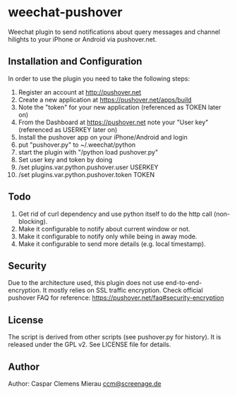 weechat-pushover
================

Weechat plugin to send notifications about query messages and channel hilights to your iPhone or Android via pushover.net.

## Installation and Configuration

In order to use the plugin you need to take the following steps:

1. Register an account at http://pushover.net
2. Create a new application at https://pushover.net/apps/build
3. Note the "token" for your new application (referenced as TOKEN later on)
4. From the Dashboard at https://pushover.net note your "User key" (referenced as USERKEY later on)
5. Install the pushover app on your iPhone/Android and login
6. put "pushover.py" to ~/.weechat/python
7. start the plugin with "/python load pushover.py"
8. Set user key and token by doing
9. /set plugins.var.python.pushover.user USERKEY
10. /set plugins.var.python.pushover.token TOKEN 

## Todo

1. Get rid of curl dependency and use python itself to do the http call (non-blocking).
2. Make it configurable to notify about current window or not.
3. Make it configurable to notify only while being in away mode.
4. Make it configurable to send more details (e.g. local timestamp).

## Security

Due to the architecture used, this plugin does not use end-to-end-encryption. It mostly relies on SSL traffic encryption. Check official pushover FAQ for reference: https://pushover.net/faq#security-encryption

## License

The script is derived from other scripts (see pushover.py for history). It is released under the GPL v2. See LICENSE file for details.

## Author

Author: Caspar Clemens Mierau <ccm@screenage.de>


